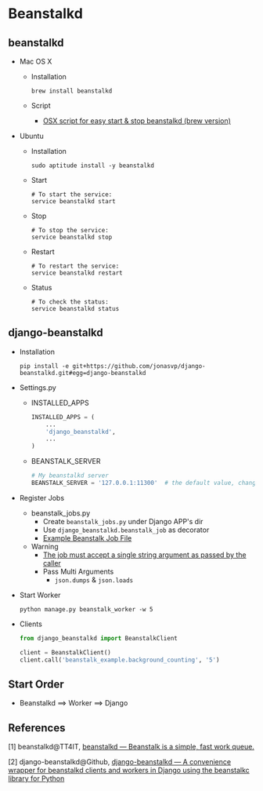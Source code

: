 # Beanstalkd

## beanstalkd

* Mac OS X

  * Installation

    ```shell
    brew install beanstalkd
    ```

  * Script

    * [OSX script for easy start & stop beanstalkd (brew version)](https://gist.github.com/finger-berlin/1942295)

* Ubuntu

  * Installation

    ```shell
    sudo aptitude install -y beanstalkd
    ```

  * Start

    ```shll
    # To start the service:
    service beanstalkd start
    ```

  * Stop

    ```shell
    # To stop the service:
    service beanstalkd stop
    ```

  * Restart

    ```shell
    # To restart the service:
    service beanstalkd restart
    ```

  * Status

    ```shell
    # To check the status:
    service beanstalkd status
    ```

## django-beanstalkd

* Installation

  ```shell
  pip install -e git+https://github.com/jonasvp/django-beanstalkd.git#egg=django-beanstalkd
  ```

* Settings.py

  * INSTALLED_APPS

    ```python
    INSTALLED_APPS = (
        ...
        'django_beanstalkd',
        ...
    )
    ```

  * BEANSTALK_SERVER

    ```python
    # My beanstalkd server
    BEANSTALK_SERVER = '127.0.0.1:11300'  # the default value, change 127.0.0.1 to ip
    ```


* Register Jobs

  * beanstalk_jobs.py
    * Create ``beanstalk_jobs.py`` under Django APP's dir
    * Use ``django_beanstalkd.beanstalk_job`` as decorator
    * [Example Beanstalk Job File](https://github.com/jonasvp/django-beanstalkd/blob/master/beanstalk_example/beanstalk_jobs.py)
  * Warning
    * [The job must accept a single string argument as passed by the caller](https://github.com/jonasvp/django-beanstalkd#registering-jobs)
    * Pass Multi Arguments
      * ``json.dumps`` & ``json.loads``

* Start Worker

  ```shell
  python manage.py beanstalk_worker -w 5
  ```

* Clients

  ```python
  from django_beanstalkd import BeanstalkClient

  client = BeanstalkClient()
  client.call('beanstalk_example.background_counting', '5')
  ```

## Start Order

- Beanstalkd ==> Worker ==> Django

## References

[1] beanstalkd@TT4IT, [beanstalkd — Beanstalk is a simple, fast work queue.](http://tt4it.com/resources/discuss/116/)

[2] django-beanstalkd@Github, [django-beanstalkd — A convenience wrapper for beanstalkd clients and workers in Django using the beanstalkc library for Python](https://github.com/jonasvp/django-beanstalkd)